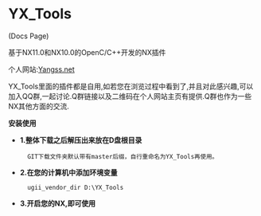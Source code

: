 # YX_Tools

(Docs Page)

基于NX11.0和NX10.0的OpenC/C++开发的NX插件



个人网站:[Yangss.net](http://yangss.net/)



YX_Tools里面的插件都是自用,如若您在浏览过程中看到了,并且对此感兴趣,可以加入QQ群,一起讨论.Q群链接以及二维码在个人网站主页有提供.Q群也作为一些NX其他方面的交流.


<b>安装使用</b>

- **1.整体下载之后解压出来放在D盘根目录**

		GIT下载文件夹默认带有master后缀，自行重命名为YX_Tools再使用。

- **2.在您的计算机中添加环境变量**

		ugii_vendor_dir D:\YX_Tools	

- **3.开启您的NX,即可使用**
